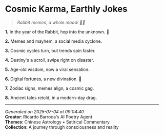 # Cosmic Karma, Earthly Jokes

> *Rabbit memes, a whole mood! 🐰😂*

**1.** In the year of the Rabbit, hop into the unknown. 🐇


**2.** Memes and mayhem, a social media cyclone.


**3.** Cosmic cycles turn, but trends spin faster.


**4.** Destiny's a scroll, swipe right on disaster.


**5.** Age-old wisdom, now a viral sensation.


**6.** Digital fortunes, a new divination. 💫


**7.** Zodiac signs, memes align, a cosmic gag.


**8.** Ancient tales retold, in a modern-day drag.



---

*Generated on 2025-07-04 at 09:04:40*  
**Creator**: Ricardo Barroca's AI Poetry Agent  
**Themes**: Chinese Astrology • Satirical Commentary  
**Collection**: A journey through consciousness and reality